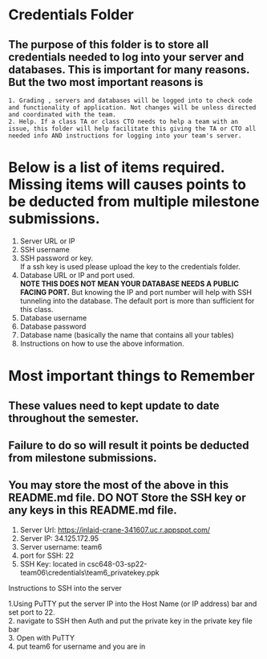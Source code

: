 # Credentials Folder

## The purpose of this folder is to store all credentials needed to log into your server and databases. This is important for many reasons. But the two most important reasons is
    1. Grading , servers and databases will be logged into to check code and functionality of application. Not changes will be unless directed and coordinated with the team.
    2. Help. If a class TA or class CTO needs to help a team with an issue, this folder will help facilitate this giving the TA or CTO all needed info AND instructions for logging into your team's server. 


# Below is a list of items required. Missing items will causes points to be deducted from multiple milestone submissions.

1. Server URL or IP
2. SSH username
3. SSH password or key.
    <br> If a ssh key is used please upload the key to the credentials folder.
4. Database URL or IP and port used.
    <br><strong> NOTE THIS DOES NOT MEAN YOUR DATABASE NEEDS A PUBLIC FACING PORT.</strong> But knowing the IP and port number will help with SSH tunneling into the database. The default port is more than sufficient for this class.
5. Database username
6. Database password
7. Database name (basically the name that contains all your tables)
8. Instructions on how to use the above information.

# Most important things to Remember
## These values need to kept update to date throughout the semester. <br>
## <strong>Failure to do so will result it points be deducted from milestone submissions.</strong><br>
## You may store the most of the above in this README.md file. DO NOT Store the SSH key or any keys in this README.md file.


1. Server Url: https://inlaid-crane-341607.uc.r.appspot.com/
2. Server IP: 34.125.172.95
3. Server username: team6
4. port for SSH: 22
5. SSH Key: located in csc648-03-sp22-team06\credentials\team6_privatekey.ppk

Instructions to SSH into the server

1.Using PuTTY put the server IP into the Host Name (or IP address) bar and set port to 22.  
2. navigate to SSH then Auth and put the private key in the private key file bar  
3. Open with PuTTY  
4. put team6 for username and you are in  
